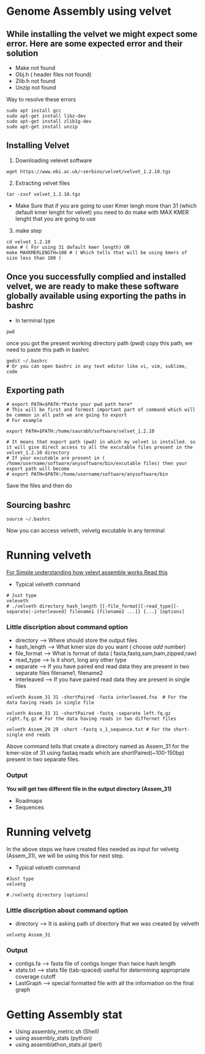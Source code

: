# Genome Assembly using velvet 


## While installing the velvet we might expect some error. Here are some expected error and their solution

- Make not found
- Obj.h ( header files not found)
- Zlib.h not found
- Unzip not found

Way to resolve these errors

```
sudo apt install gcc
sudo apt-get install libz-dev
sudo apt-get install zlib1g-dev
sudo apt-get install unzip
```

## Installing Velvet

1) Downloading velevet software
```
wget https://www.ebi.ac.uk/~zerbino/velvet/velvet_1.2.10.tgz 
```
2) Extracting velvet files
```
tar -zxvf velvet_1.2.10.tgz
```
- Make Sure that if you are going to user Kmer lengh more than 31 (which default kmer lenght for velvet) you need to do make with MAX KMER lenght that you are going to use

3) make step
```
cd velvet_1.2.10
make # ( For using 31 default kmer length) OR
make MAXKMERLENGTH=100 # ( Which tells that will be using kmers of size less than 100 )
```

## Once you successfully complied and installed velvet, we are ready to make these software globally available using exporting the paths in bashrc
- In terminal type
```
pwd
```
once you got the present working directory path (pwd) copy this path, we need to paste this path in bashrc

```
gedit ~/.bashrc
# Or you can open bashrc in any text editor like vi, vim, sublime, code
```
## Exporting path

```
# export PATH=$PATH:*Paste your pwd path here*
# This will be first and formost important part of command which will be common in all path we are going to export
# For example

export PATH=$PATH:/home/saurabh/software/velvet_1.2.10

# It means that export path (pwd) in which my velvet is installed. so it will give direct access to all the excutable files present in the velvet_1.2.10 directory
# If your excutable are present in ( /home/username/software/anysoftware/bin/excutable files) then your export path will become 
# export PATH=$PATH:/home/username/software/anysoftware/bin
```
Save the files and then do
## Sourcing bashrc

```
source ~/.bashrc
```
Now you can access velveth, velvetg excutable in any terminal 

# Running velveth
[For Simple understanding how velevt assemble works Read this](https://en.wikipedia.org/wiki/Velvet_assembler)

- Typical velveth command 
```
# Just type 
veleveth
# ./velveth directory hash_length {[-file_format][-read_type][-separate|-interleaved] filename1 [filename2 ...]} {...} [options]
```
### Little discription about command option
- directory --> Where should store the output files
- hash_length --> What kmer size do you want ( choose *odd* number)
- file_format --> What is format of data ( fasta,fastq,sam,bam,zipped,raw)
- read_type --> Is it short, long any other type
- separate --> If you have paired end read data they are present in two separate files filename1, filename2
- interleaved --> If you have paired read data they are present in single files

```
velveth Assem_31 31 -shortPaired -fasta interleaved.fna  # For the data having reads in single file

velveth Assem_31 31 -shortPaired -fastq -separate left.fq.gz right.fq.gz # For the data having reads in two differnet files

velveth Assem_29 29 -short -fastq s_1_sequence.txt # For the short-single end reads
```
Above command tells that create a directory named as Assem_31 for the kmer-size of 31 using fastaq reads which are shortPaired(~100-150bp) present in two separate files.

### Output
**You will get two different file in the output directory (Assem_31)**
- Roadmaps
- Sequences

# Running velvetg
In the above steps we have created files needed as input for velvetg (Assem_31), we will be using this for next step.

- Typical velveth command 
```
#Just type
velvetg 

#./velvetg directory [options]
```

### Little discription about command option
- directory --> It is asking path of directory that we was created by velveth

```
velvetg Assem_31
```
### Output
- contigs.fa --> fasta file of contigs longer than twice hash length
- stats.txt	-->  stats file (tab-spaced) useful for determining appropriate coverage cutoff
- LastGraph	--> special formatted file with all the information on the final graph

# Getting Assembly stat
- Using assembly_metric.sh (Shell)
- using assembly_stats (python)
- using assemblathon_stats.pl (perl)
